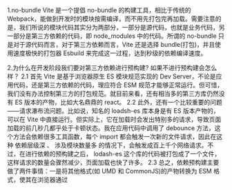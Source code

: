 1.no-bundle
Vite 是一个提倡 no-bundle 的构建工具，相比于传统的 Webpack，能做到开发时的模块按需编译，而不用先打包完再加载。需要注意的是，我们所说的模块代码其实分为两部分，一部分是源代码，也就是业务代码，另一部分是第三方依赖的代码，即 node_modules 中的代码。所谓的 no-bundle 只是对于源代码而言，对于第三方依赖而言，Vite 还是选择 bundle(打包)，并且使用速度极快的打包器 Esbuild 来完成这一过程，达到秒级的依赖编译速度。

2.为什么在开发阶段我们要对第三方依赖进行预构建? 如果不进行预构建会怎么样？
2.1 首先 Vite 是基于浏览器原生 ES 模块规范实现的 Dev Server，不论是应用代码，还是第三方依赖的代码，理应符合 ESM 规范才能够正常运行。但可惜，我们没有办法控制第三方的打包规范。就目前来看，还有相当多的第三方库仍然没有 ES 版本的产物，比如大名鼎鼎的 react。
2.2 此外，还有一个比较重要的问题——请求瀑布流问题。比如说，知名的 loadsh-es 库本身是有 ES 版本产物的，可以在 Vite 中直接运行。但实际上，它在加载时会发出特别多的请求，导致页面加载的前几秒几都乎处于卡顿状态。我在应用代码中调用了 debounce 方法，这个方法会依赖很多工具函数，每个 import 都会触发一次新的文件请求，因此在这种 依赖层级深 、 涉及模块数量多 的情况下，会触发成百上千个网络请求。不过，在进行依赖的预构建之后， lodash-es 这个库的代码被打包成了一个文件，这样请求的数量会骤然减少，页面加载也快了许多。
2.3 总之，依赖预构建主要做了两件事情：一是将其他格式(如 UMD 和 CommonJS)的产物转换为 ESM 格式，使其在浏览器通过 <script type="module"><script> 的方式正常加载。二是打包第三方库的代码，将各个第三方库分散的文件合并到一起，减少 HTTP 请求数量，避免页面加载性能劣化。而这两件事情全部由性能优异的 Esbuild (基于 Golang 开发)完成，而不是传统的 Webpack/Rollup，所以也不会有明显的打包性能问题，反而是 Vite 项目启动飞快(秒级启动)的一个核心原因。

3.如何开启预构建？
3.1 自动开启
在项目启动成功后，你可以在根目录下的 node_modules 中发现.vite 目录，这就是预构建产物文件存放的目录。并且对于依赖的请求结果，Vite 的 Dev Server 会设置强缓存:缓存过期时间被设置为一年，表示缓存过期前浏览器对 react 预构建产物的请求不会再经过 Vite Dev Server，直接用缓存结果。当然，除了 HTTP 缓存，Vite 还设置了本地文件系统的缓存，所有的预构建产物默认缓存在 node_modules/.vite 目录中。如果以下 3 个地方都没有改动，Vite 将一直使用缓存文件:
//1.package.json 的 dependencies 字段
//2.各种包管理器的 lock 文件
//3.optimizeDeps 配置内容
3.2 手动开启
而少数场景下我们不希望用本地的缓存文件，比如需要调试某个包的预构建结果，我推荐使用下面任意一种方法清除缓存，还有手动开启预构建:
//1.删除 node_modules/.vite 目录。
//2.在 Vite 配置文件中，将 server.force 设为 true 。
//3.命令行执行 npx vite --force 或者 npx vite optimize


4. Vite 底层所深度使用的两个构建引擎: Esbuild 和 Rollup 。

5.Esbuild 到底在 Vite 的构建体系中发挥了哪些作用？
5.1.依赖预构建阶段：作为 Bundle 工具
在开发阶段的依赖预构建阶段，一般来说， node_modules 依赖的大小动辄几百 MB 甚至上 GB ，会远超项目源代码，相信大家都深有体会。如果这些依赖直接在 Vite 中使用，会出现一系列的问题，这些问题我们在依赖预构建的小节已经详细分析过，主要是 ESM 格式的兼容性问题和海量请求的问题，不再赘述。总而言之，对于第三方依赖，需要在应用启动前进行打包并且转换为ESM 格式。
5.2.单文件编译：作为 TS 和 JSX 编译工具
在 TS(X)/JS(X) 单文件编译上面，Vite 也使用 Esbuild 进行语法转译，也就是将 Esbuild 作为 Transformer 来用。
5.3.代码压缩:作为压缩工具
压缩效率较 Terser 提升了二三十倍。

5.Vite 到底基于 Rollup 做了哪些事情？
5.1 生产环境 Bundle
Vite 默认选择在生产环
境中利用 Rollup 打包，并基于 Rollup 本身成熟的打包能力进行扩展和优化，主要包含 3 个方面:
5.1.1.CSS 代码分割。如果某个异步模块中引入了一些 CSS 代码，Vite 就会自动将这些 CSS 抽取出来生成单独的文件，提高线上产物的 缓存复用率 。
5.1.2.自动预加载。Vite 会自动为入口 chunk 的依赖自动生成预加载标签 <link rel="modulepreload">，这种适当预加载的做法会让浏览器提前下载好资源，优化页面性能。
5.2 兼容插件机制(兼容 Rollup 插件 54)

6.Esbuild 中两个重要的 API，分别是 Build API 和 Transform API
6.1Build API：项目打包
6.2Transform API：单文件转译

